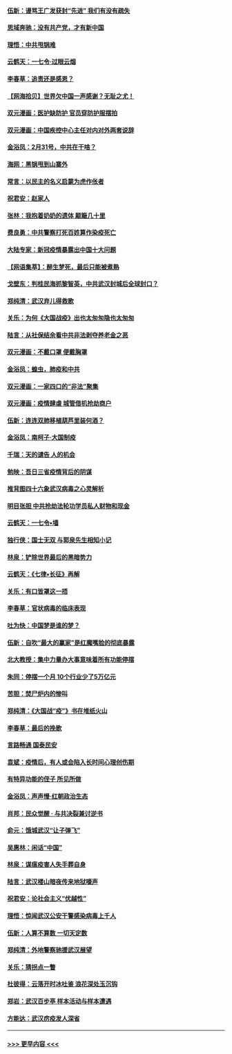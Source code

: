 #### [伍新：谩骂王广发获封“先进” 我们有没有疏失](../pages/nsc993/n11926101.md?t=03092103) 
#### [思域奔驰：没有共产党，才有新中国](../pages/nsc993/n11926058.md?t=03092103) 
#### [理悟：中共甩锅难](../pages/nsc993/n11925355.md?t=03092103) 
#### [云鹤天：一七令·过眼云烟](../pages/nsc993/n11925284.md?t=03092103) 
#### [李春草：追责还是感恩？](../pages/nsc993/n11925274.md?t=03092103) 
#### [【网海拾贝】世界欠中国一声感谢？无耻之尤！](../pages/nsc993/n11925239.md?t=03092103) 
#### [双元漫画：医护缺防护 官员穿防护服摆拍](../pages/nsc993/n11923899.md?t=03092103) 
#### [双元漫画：中国疾控中心主任对内对外两套说辞](../pages/nsc993/n11921994.md?t=03092103) 
#### [金浴凤：2月31号，中共在干啥？](../pages/nsc993/n11922706.md?t=03092103) 
#### [海网：黑锅甩到山寨外](../pages/nsc993/n11922688.md?t=03092103) 
#### [常言：以民主的名义启蒙为虎作伥者](../pages/nsc993/n11922217.md?t=03092103) 
#### [祝君安：赵家人](../pages/nsc993/n11922209.md?t=03092103) 
#### [张林：我抱着奶奶的遗体 颠簸几十里](../pages/nsc993/n11920945.md?t=03092103) 
#### [费良勇：中共警察打死百姓算作染疫死亡](../pages/nsc993/n11919264.md?t=03092103) 
#### [大陆专家：新冠疫情暴露出中国十大问题](../pages/nsc993/n11919187.md?t=03092103) 
#### [【网语集萃】：醉生梦死，最后只能被煮熟](../pages/nsc993/n11918994.md?t=03092103) 
#### [戈壁东：判桂民海抓黎智英，中共武汉封城后全球封口？](../pages/nsc993/n11917982.md?t=03092103) 
#### [郑纯清：武汉弃儿得救歌](../pages/nsc993/n11917881.md?t=03092103) 
#### [关乐：为何《大国战疫》出也太匆匆隐也太匆匆](../pages/nsc993/n11917792.md?t=03092103) 
#### [陆言：从社保结余看中共非法剥夺养老金之恶](../pages/nsc993/n11917084.md?t=03092103) 
#### [双元漫画：不戴口罩 便戴胸罩](../pages/nsc993/n11916447.md?t=03092103) 
#### [金浴凤：蝗虫，肺疫和中共](../pages/nsc993/n11916904.md?t=03092103) 
#### [双元漫画：一家四口的“非法”聚集](../pages/nsc993/n11916378.md?t=03092103) 
#### [双元漫画：疫情肆虐 城管借机抢劫商户](../pages/nsc993/n11916310.md?t=03092103) 
#### [伍新：连连双肺移植葫芦里装何酒？](../pages/nsc993/n11913667.md?t=03092103) 
#### [金浴凤：南柯子·大国制疫](../pages/nsc993/n11913657.md?t=03092103) 
#### [千瑞：天的谴告  人的机会](../pages/nsc993/n11913309.md?t=03092103) 
#### [勉映：吾日三省疫情背后的阴谋](../pages/nsc993/n11913079.md?t=03092103) 
#### [推背图四十六象武汉病毒之心灵解析](../pages/nsc993/n11911761.md?t=03092103) 
#### [明目张胆 中共抢劫法轮功学员私人财物和现金](../pages/nsc993/n11910262.md?t=03092103) 
#### [云鹤天：一七令▪墙](../pages/nsc993/n11910627.md?t=03092103) 
#### [独行侠：国士无双 与郭泉先生相知小记](../pages/nsc993/n11910613.md?t=03092103) 
#### [林泉：铲除世界最后的黑暗势力](../pages/nsc993/n11909320.md?t=03092103) 
#### [云鹤天：《七律▪长征》再解](../pages/nsc993/n11909327.md?t=03092103) 
#### [关乐：有口皆罩这一捂](../pages/nsc993/n11908393.md?t=03092103) 
#### [李春草：官状病毒的临床表现](../pages/nsc993/n11908339.md?t=03092103) 
#### [吐为快：中国梦是谁的梦？](../pages/nsc993/n11906564.md?t=03092103) 
#### [伍新：自吹“最大的赢家”是红魔嘴脸的彻底暴露](../pages/nsc993/n11906407.md?t=03092103) 
#### [北大教授：集中力量办大事意味着所有功能停摆](../pages/nsc993/n11904800.md?t=03092103) 
#### [朱同：停摆一个月 10个行业少了5万亿元](../pages/nsc993/n11904498.md?t=03092103) 
#### [苦胆：焚尸炉内的惨叫](../pages/nsc993/n11904479.md?t=03092103) 
#### [郑纯清：《大国战“疫”》书在堆纸火山](../pages/nsc993/n11904450.md?t=03092103) 
#### [李春草：最后的挽歌](../pages/nsc993/n11904441.md?t=03092103) 
#### [言路畅通 国泰民安](../pages/nsc993/n11904222.md?t=03092103) 
#### [袁斌：疫情后，有人或会陷入长时间心理创伤期](../pages/nsc993/n11901514.md?t=03092103) 
#### [有特异功能的侄子 所见所做](../pages/nsc993/n11901154.md?t=03092103) 
#### [金浴凤：声声慢‧红朝政治生态](../pages/nsc993/n11899553.md?t=03092103) 
#### [肖邦：民众觉醒 · 与共决裂兼讨逆书](../pages/nsc993/n11898435.md?t=03092103) 
#### [俞元：饿城武汉“让子弹飞”](../pages/nsc993/n11898344.md?t=03092103) 
#### [吴惠林：闲话“中国”](../pages/nsc993/n11898182.md?t=03092103) 
#### [林泉：谋瘟疫害人失手葬自身](../pages/nsc993/n11897892.md?t=03092103) 
#### [陆言：武汉楼山暗夜传来地狱嚎声](../pages/nsc993/n11897033.md?t=03092103) 
#### [祝君安：论社会主义“优越性”](../pages/nsc993/n11897005.md?t=03092103) 
#### [理悟：惊闻武汉公安干警感染病毒上千人](../pages/nsc993/n11896947.md?t=03092103) 
#### [伍新：人算不算数 一切天定数](../pages/nsc993/n11893372.md?t=03092103) 
#### [郑纯清：外地警察驰援武汉展望](../pages/nsc993/n11893115.md?t=03092103) 
#### [关乐：猜拐点一瞥](../pages/nsc993/n11893020.md?t=03092103) 
#### [杜彼得：云落开时冰吐鉴 浪花深处玉沉钩](../pages/nsc993/n11892107.md?t=03092103) 
#### [郑岩：武汉百步亭 样本活动与样本遭遇](../pages/nsc993/n11892310.md?t=03092103) 
#### [方能达：武汉疠疫发人深省](../pages/nsc993/n11891376.md?t=03092103) 

----
#### [ >>> 更早内容 <<< ](../indexes/nsc993-earlier.md)
